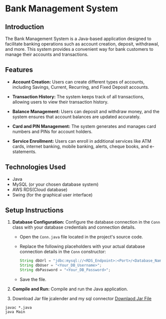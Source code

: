 # Bank Management System

## Introduction

The Bank Management System is a Java-based application designed to facilitate banking operations such as account creation, deposit, withdrawal, and more. This system provides a convenient way for bank customers to manage their accounts and transactions.

## Features

- **Account Creation:** Users can create different types of accounts, including Savings, Current, Recurring, and Fixed Deposit accounts.

- **Transaction History:** The system keeps track of all transactions, allowing users to view their transaction history.

- **Balance Management:** Users can deposit and withdraw money, and the system ensures that account balances are updated accurately.

- **Card and PIN Management:** The system generates and manages card numbers and PINs for account holders.

- **Service Enrollment:** Users can enroll in additional services like ATM cards, internet banking, mobile banking, alerts, cheque books, and e-statements.

## Technologies Used

- Java
- MySQL (or your chosen database system)
- AWS RDS(Cloud database)
- Swing (for the graphical user interface)

## Setup Instructions

1. **Database Configuration:** Configure the database connection in the `Conn` class with your database credentials and connection details.

   - Open the `Conn.java` file located in the project's source code.

   - Replace the following placeholders with your actual database connection details in the `Conn` constructor:

     ```java
     String dbUrl = "jdbc:mysql://<RDS_Endpoint>:<Port>/<Database_Name>";
     String dbUser = "<Your_DB_Username>";
     String dbPassword = "<Your_DB_Password>";
     ```

   - Save the file.

3. **Compile and Run:** Compile and run the Java application.

4. Download Jar file  jcalender and my sql connector
   [Downlaod Jar File](https://drive.google.com/drive/folders/15yul-CCe1OSJPuH2Qh9LebSNdsI6PvEp?usp=sharing)

```shell
javac *.java
java Main
